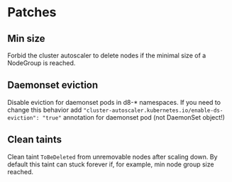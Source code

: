 # Patches

## Min size

Forbid the cluster autoscaler to delete nodes if the minimal size of a NodeGroup is reached.


## Daemonset eviction

Disable eviction for daemonset pods in d8-* namespaces. If you need to change this behavior add
`"cluster-autoscaler.kubernetes.io/enable-ds-eviction": "true"` annotation for daemonset pod (not DaemonSet object!)


## Clean taints

Clean taint `ToBeDeleted` from unremovable nodes after scaling down. By default this taint can stuck forever if, for example, min
node group size reached.
